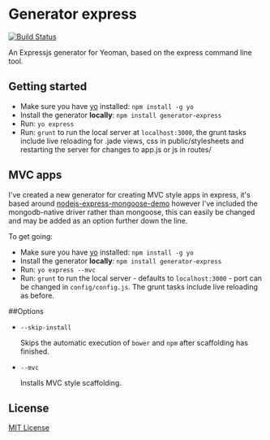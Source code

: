 # Generator express
[![Build Status](https://secure.travis-ci.org/petecoop/generator-express.png?branch=master)](https://travis-ci.org/petecoop/generator-express)

An Expressjs generator for Yeoman, based on the express command line tool.

## Getting started
- Make sure you have [yo](https://github.com/yeoman/yo) installed:
    `npm install -g yo`
- Install the generator **locally**: `npm install generator-express`
- Run: `yo express`
- Run: `grunt` to run the local server at `localhost:3000`, the grunt tasks include live reloading for .jade views, css in public/stylesheets and restarting the server for changes to app.js or js in routes/

## MVC apps
I've created a new generator for creating MVC style apps in express, it's based around [nodejs-express-mongoose-demo](https://github.com/madhums/nodejs-express-mongoose-demo) however I've included the mongodb-native driver rather than mongoose, this can easily be changed and may be added as an option further down the line.

To get going:
- Make sure you have [yo](https://github.com/yeoman/yo) installed:
    `npm install -g yo`
- Install the generator **locally**: `npm install generator-express`
- Run: `yo express --mvc`
- Run: `grunt` to run the local server - defaults to `localhost:3000` - port can be changed in `config/config.js`. The grunt tasks include live reloading as before.

##Options
* `--skip-install`

  Skips the automatic execution of `bower` and `npm` after
  scaffolding has finished.

* `--mvc`

  Installs MVC style scaffolding.

## License
[MIT License](http://en.wikipedia.org/wiki/MIT_License)
